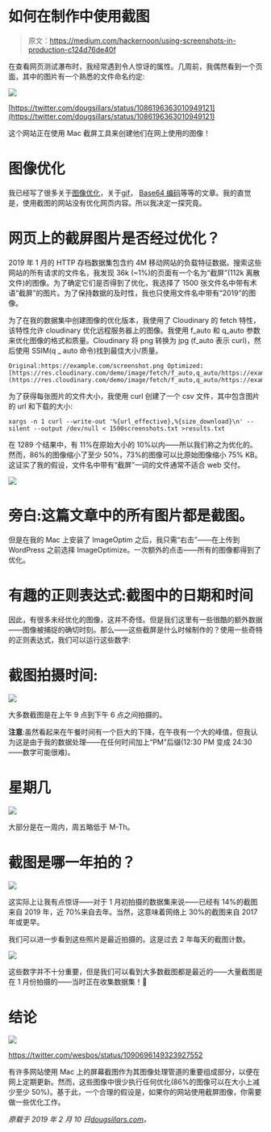 # 如何在制作中使用截图

> 原文：<https://medium.com/hackernoon/using-screenshots-in-production-c124d76de40f>

在查看网页测试瀑布时，我经常遇到令人惊讶的属性。几周前，我偶然看到一个页面，其中的图片有一个熟悉的文件命名约定:

![](img/51131babc2c1d76229ecfc496344a785.png)

[https://twitter.com/dougsillars/status/1086196363010949121](https://twitter.com/dougsillars/status/1086196363010949121)

这个网站正在使用 Mac 截屏工具来创建他们在网上使用的图像！

# 图像优化

我已经写了很多关于[图像优化](https://dougsillars.com/2018/05/21/state-of-the-web-top-image-optimization-strategies/)，关于[gif](https://dougsillars.com/2019/01/15/state-of-the-web-animated-gifs/)， [Base64 编码](https://dougsillars.com/2018/12/12/base64-encoding-on-the-web-anti-pattern/)等等的文章。我的直觉是，使用截图的网站没有优化网页内容。所以我决定一探究竟。

# 网页上的截屏图片是否经过优化？

2019 年 1 月的 HTTP 存档数据集包含约 4M 移动网站的负载特征数据。搜索这些网站的所有请求的文件名，我发现 36k (~1%)的页面有一个名为“截屏”(112k 离散文件)的图像。为了确定它们是否得到了优化，我选择了 1500 张文件名中带有术语“截屏”的图片。为了保持数据的及时性，我也只使用文件名中带有“2019”的图像。

为了在我的数据集中创建图像的优化版本，我使用了 Cloudinary 的 fetch 特性，该特性允许 cloudinary 优化远程服务器上的图像。我使用 f_auto 和 q_auto 参数来优化图像的格式和质量。Cloudinary 将 png 转换为 jpg (f_auto 表示 curl)，然后使用 SSIM(q _ auto 命令)找到最佳大小/质量。

```
Original:https://example.com/screenshot.png Optimized: [https://res.cloudinary.com/demo/image/fetch/f_auto,q_auto/https://example.com/screenshot.png](https://res.cloudinary.com/demo/image/fetch/f_auto,q_auto/https://example.com/screenshot.png)
```

为了获得每张图片的文件大小，我使用 curl 创建了一个 csv 文件，其中包含图片的 url 和下载的大小:

```
xargs -n 1 curl --write-out '%{url_effective},%{size_download}\n' --silent --output /dev/null < 1500screenshots.txt >results.txt
```

在 1289 个结果中，有 11%在原始大小的 10%以内——所以我们称之为优化的。然而，86%的图像缩小了至少 50%，73%的图像可以比原始图像缩小 75% KB。这证实了我的假设，文件名中带有“截屏”一词的文件通常不适合 web 交付。

![](img/452443cce080815969675fdb749ae235.png)

# 旁白:这篇文章中的所有图片都是截图。

但是在我的 Mac 上安装了 ImageOptim 之后，我只需“右击”——在上传到 WordPress 之前选择 ImageOptimize。一次额外的点击——所有的图像都得到了优化。

# 有趣的正则表达式:截图中的日期和时间

因此，有很多未经优化的图像，这并不奇怪。但是我们这里有一些很酷的额外数据——图像被捕捉的确切时刻。那么——这些截屏是什么时候制作的？使用一些奇特的正则表达式，我们可以运行这些数字:

# 截图拍摄时间:

![](img/3be8ca9d5f95d9f2b3d62163707a0245.png)

大多数截图是在上午 9 点到下午 6 点之间拍摄的。

**注意**:虽然看起来在午餐时间有一个巨大的下降，在午夜有一个大的峰值，但我认为这是由于我的数据处理——在任何时间加上“PM”后缀(12:30 PM 变成 24:30——数学可能很难)。

# 星期几

![](img/411de99dfc71e445cc03e09c4d26d269.png)

大部分是在一周内，周五略低于 M-Th。

# 截图是哪一年拍的？

![](img/915149a76ef7c33d4f3bfafda21d1f29.png)

这实际上让我有点惊讶——对于 1 月初拍摄的数据集来说——已经有 14%的截图来自 2019 年，近 70%来自去年。当然，这意味着网络上 30%的截图来自 2017 年或更早。

我们可以进一步看到这些照片是最近拍摄的。这是过去 2 年每天的截图计数。

![](img/56036547ad9e6ea35981210db2d0cdc4.png)

这些数字并不十分重要，但是我们可以看到大多数截图都是最近的——大量截图是在 1 月份拍摄的——当时正在收集数据集！🙂

# 结论

![](img/ee0b44ae59c7d12314a3a259a9fa8935.png)

https://twitter.com/wesbos/status/1090696149323927552

有许多网站使用 Mac 上的屏幕截图作为其图像处理管道的重要组成部分，以便在网上定期更新。然而，这些图像中很少执行任何优化(86%的图像可以在大小上减少至少 50%)。基于此，一个合理的假设是，如果你的网站使用截屏图像，你需要做一些优化工作。

*原载于 2019 年 2 月 10 日*[*dougsillars.com*](https://dougsillars.com/2019/02/10/using-screenshots-in-production/)*。*